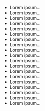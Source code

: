 - Lorem ipsum...
- Lorem ipsum...
- Lorem ipsum...
- Lorem ipsum...
- Lorem ipsum...
- Lorem ipsum...
- Lorem ipsum...
- Lorem ipsum...
- Lorem ipsum...
- Lorem ipsum...
- Lorem ipsum...
- Lorem ipsum...
- Lorem ipsum...
- Lorem ipsum...
- Lorem ipsum...
- Lorem ipsum...
- Lorem ipsum...
- Lorem ipsum...
- Lorem ipsum...
